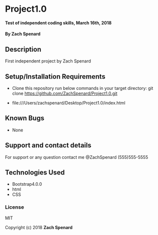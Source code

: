 # Project1.0

#### Test of independent coding skills, March 16th, 2018

#### By Zach Spenard

## Description

First independent project by Zach Spenard

## Setup/Installation Requirements

* Clone this repository
run below commands in your target directory:
  git clone https://github.com/ZachSpenard/Project1.0.git

* file:///Users/zachspenard/Desktop/Project1.0/index.html

## Known Bugs
* None

## Support and contact details

For support or any question contact me @ZachSpenard (555)555-5555

## Technologies Used

* Bootstrap4.0.0
* html
* CSS

### License

MIT

Copyright (c) 2018 **Zach Spenard**

